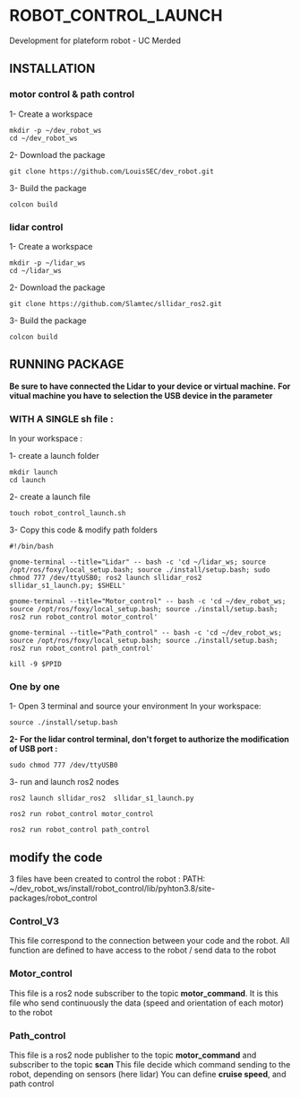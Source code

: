 # ROBOT_CONTROL_LAUNCH
 Development for plateform robot - UC Merded

## **INSTALLATION**
### motor control & path control
1- Create a workspace

    mkdir -p ~/dev_robot_ws
    cd ~/dev_robot_ws

2- Download the package

    git clone https://github.com/LouisSEC/dev_robot.git

3- Build the package

    colcon build

### lidar control
1- Create a workspace

    mkdir -p ~/lidar_ws
    cd ~/lidar_ws

2- Download the package

    git clone https://github.com/Slamtec/sllidar_ros2.git

3- Build the package

    colcon build


## **RUNNING PACKAGE**

**Be sure to have connected the Lidar to your device or virtual machine.**
**For vitual machine you have to selection the USB device in the parameter**

### WITH A SINGLE sh file :

In your workspace :

1- create a launch folder

    mkdir launch
    cd launch

2- create a launch file

    touch robot_control_launch.sh

3- Copy this code & modify path folders

    #!/bin/bash

    gnome-terminal --title="Lidar" -- bash -c 'cd ~/lidar_ws; source /opt/ros/foxy/local_setup.bash; source ./install/setup.bash; sudo chmod 777 /dev/ttyUSB0; ros2 launch sllidar_ros2  sllidar_s1_launch.py; $SHELL'

    gnome-terminal --title="Motor_control" -- bash -c 'cd ~/dev_robot_ws; source /opt/ros/foxy/local_setup.bash; source ./install/setup.bash; ros2 run robot_control motor_control'

    gnome-terminal --title="Path_control" -- bash -c 'cd ~/dev_robot_ws; source /opt/ros/foxy/local_setup.bash; source ./install/setup.bash; ros2 run robot_control path_control'

    kill -9 $PPID
    
   

### One by one
1- Open 3 terminal and source your environment
    In your workspace:

    source ./install/setup.bash
**2- For the lidar control terminal, don't forget to authorize the modification of USB port :**

    sudo chmod 777 /dev/ttyUSB0

3- run and launch ros2 nodes

    ros2 launch sllidar_ros2  sllidar_s1_launch.py

    ros2 run robot_control motor_control

    ros2 run robot_control path_control


## **modify the code**
3 files have been created to control the robot :
PATH: ~/dev_robot_ws/install/robot_control/lib/pyhton3.8/site-packages/robot_control

### Control_V3
This file correspond to the connection between your code and the robot.
All function are defined to have access to the robot / send data to the robot

### Motor_control
This file is a ros2 node subscriber to the topic **motor_command**.
It is this file who send continuously the data (speed and orientation of each motor) to the robot

### Path_control
This file is a ros2 node publisher to the topic **motor_command** and subscriber to the topic **scan**
This file decide which command sending to the robot, depending on sensors (here lidar)
You can define **cruise speed**, and path control
